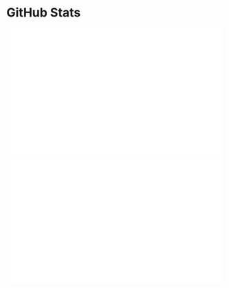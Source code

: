 # GitHub Stats 

![](https://github.com/blanpa/blanpa/blob/master/generated/overview.svg)
![](https://github.com/blanpa/blanpa/blob/master/generated/languages.svg)

